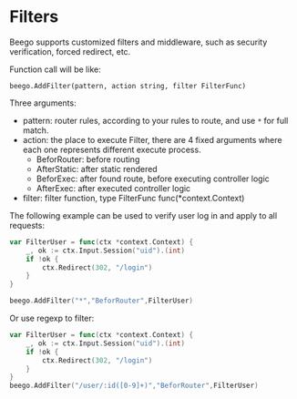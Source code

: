 # Filters

Beego supports customized filters and middleware, such as security verification, forced redirect, etc.

Function call will be like:

	beego.AddFilter(pattern, action string, filter FilterFunc)

Three arguments:

- pattern: router rules, according to your rules to route, and use `*` for full match.
- action: the place to execute Filter, there are 4 fixed arguments where each one represents different execute process.
	- BeforRouter: before routing
	- AfterStatic: after static rendered
	- BeforExec: after found  route, before executing controller logic
	- AfterExec: after executed controller logic
- filter: filter function, type FilterFunc func(*context.Context)

The following example can be used to verify user log in and apply to all requests:

```go
var FilterUser = func(ctx *context.Context) {
    _, ok := ctx.Input.Session("uid").(int)
    if !ok {
        ctx.Redirect(302, "/login")
    }
}

beego.AddFilter("*","BeforRouter",FilterUser)
```

Or use regexp to filter:

```go
var FilterUser = func(ctx *context.Context) {
    _, ok := ctx.Input.Session("uid").(int)
    if !ok {
        ctx.Redirect(302, "/login")
    }
}
beego.AddFilter("/user/:id([0-9]+)","BeforRouter",FilterUser)
```